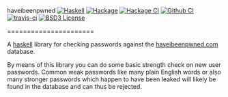 haveibeenpwned [![Haskell](https://img.shields.io/badge/language-Haskell-orange.svg)](https://haskell.org) [![Hackage](https://img.shields.io/hackage/v/haveibeenpwned.svg)](https://hackage.haskell.org/package/haveibeenpwned) [![Hackage CI](https://matrix.hackage.haskell.org/api/v2/packages/haveibeenpwned/badge)](https://matrix.hackage.haskell.org/#/package/haveibeenpwned)   [![Github CI](https://github.com/obsidiansystems/haveibeenpwned/workflows/github-action/badge.svg)](https://github.com/obsidiansystems/haveibeenpwned/actions) [![travis-ci](https://api.travis-ci.org/obsidiansystems/haveibeenpwned.svg?branch=develop)](https://travis-ci.org/obsidiansystems/haveibeenpwned) [![BSD3 License](https://img.shields.io/badge/license-BSD3-blue.svg)](https://github.com/obsidiansystems/haveibeenpwned/blob/master/LICENSE)

======================

A [haskell](https://haskell.org) library for checking passwords against the [haveibeenpwned.com](https://haveibeenpwned.com) database.

By means of this library you can do some basic strength check on new user
passwords. Common weak passwords like many plain English words or also many
stronger passwords which happen to have been leaked will likely be found in the
database and can thus be rejected.
